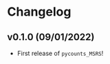# Changelog

<!--next-version-placeholder-->

## v0.1.0 (09/01/2022)

- First release of `pycounts_MSRS`!